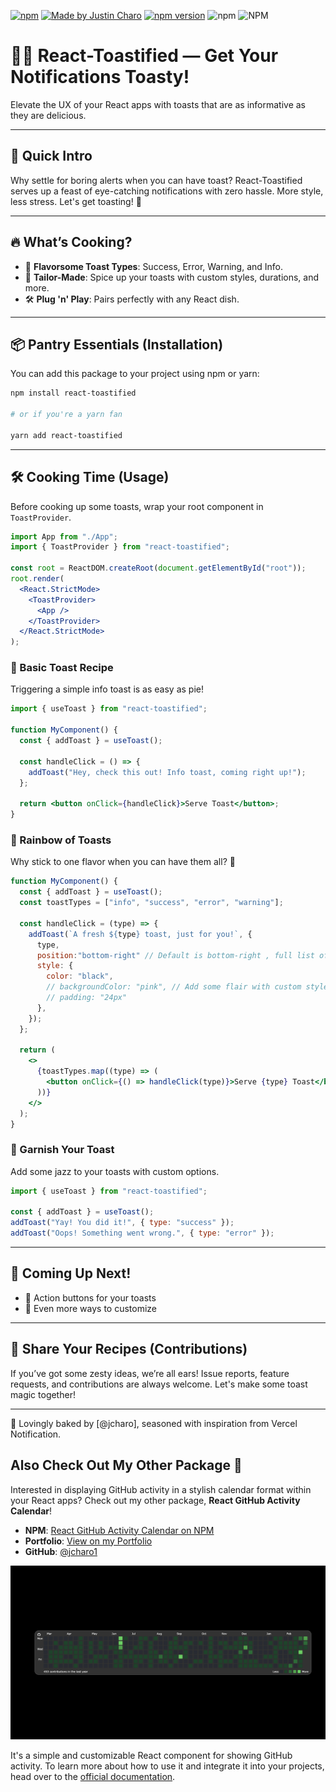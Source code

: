 [![npm](https://img.shields.io/npm/v/react-toastified)](https://www.npmjs.com/package/react-toastified)
[![Made by Justin Charo](https://img.shields.io/badge/Made%20by-Justin%20Charo-blue)](https://justin.charo.gg/)
[![npm version](https://badge.fury.io/js/react-toastified.svg)](https://badge.fury.io/js/react-toastified)
![npm](https://img.shields.io/npm/dm/react-toastified)
![NPM](https://img.shields.io/npm/l/react-toastified)

# 🍞✨ React-Toastified — Get Your Notifications Toasty!

Elevate the UX of your React apps with toasts that are as informative as they are delicious.

---

## 🚀 Quick Intro

Why settle for boring alerts when you can have toast? React-Toastified serves up a feast of eye-catching notifications with zero hassle. More style, less stress. Let's get toasting! 🥂

---

## 🔥 What’s Cooking?

- 🎉 **Flavorsome Toast Types**: Success, Error, Warning, and Info.
- 👔 **Tailor-Made**: Spice up your toasts with custom styles, durations, and more.
- 🛠️ **Plug 'n' Play**: Pairs perfectly with any React dish.

---

## 📦 Pantry Essentials (Installation)

You can add this package to your project using npm or yarn:

```bash
npm install react-toastified

# or if you're a yarn fan

yarn add react-toastified
```

---

## 🛠️ Cooking Time (Usage)

Before cooking up some toasts, wrap your root component in `ToastProvider`.

```jsx
import App from "./App";
import { ToastProvider } from "react-toastified";

const root = ReactDOM.createRoot(document.getElementById("root"));
root.render(
  <React.StrictMode>
    <ToastProvider>
      <App />
    </ToastProvider>
  </React.StrictMode>
);
```

### 🍞 Basic Toast Recipe

Triggering a simple info toast is as easy as pie!

```jsx
import { useToast } from "react-toastified";

function MyComponent() {
  const { addToast } = useToast();

  const handleClick = () => {
    addToast("Hey, check this out! Info toast, coming right up!");
  };

  return <button onClick={handleClick}>Serve Toast</button>;
}
```

### 🌈 Rainbow of Toasts

Why stick to one flavor when you can have them all? 🌈

```jsx
function MyComponent() {
  const { addToast } = useToast();
  const toastTypes = ["info", "success", "error", "warning"];

  const handleClick = (type) => {
    addToast(`A fresh ${type} toast, just for you!`, {
      type,
      position:"bottom-right" // Default is bottom-right , full list of position arguments  are ['bottom-right', 'bottom-left', 'top-left', 'top-right']
      style: {
        color: "black",
        // backgroundColor: "pink", // Add some flair with custom styles
        // padding: "24px"
      },
    });
  };

  return (
    <>
      {toastTypes.map((type) => (
        <button onClick={() => handleClick(type)}>Serve {type} Toast</button>
      ))}
    </>
  );
}
```

### 🎨 Garnish Your Toast

Add some jazz to your toasts with custom options.

```javascript
import { useToast } from "react-toastified";

const { addToast } = useToast();
addToast("Yay! You did it!", { type: "success" });
addToast("Oops! Something went wrong.", { type: "error" });
```

---

## 🌈 Coming Up Next!

- 🚀 Action buttons for your toasts
- 🎨 Even more ways to customize

---

## 🤝 Share Your Recipes (Contributions)

If you’ve got some zesty ideas, we’re all ears! Issue reports, feature requests, and contributions are always welcome. Let's make some toast magic together!

---

💌 Lovingly baked by [@jcharo], seasoned with inspiration from Vercel Notification.

## Also Check Out My Other Package 🌟

Interested in displaying GitHub activity in a stylish calendar format within your React apps? Check out my other package, **React GitHub Activity Calendar**!

- **NPM**: [React GitHub Activity Calendar on NPM](https://www.npmjs.com/package/react-github-activity-calendar)
- **Portfolio**: [View on my Portfolio](https://justin.charo.gg/)
- **GitHub**: [@jcharo1](https://www.github.com/jcharo1)

![React GitHub Activity Calendar Screenshot](https://github.com/jcharo1/react-github-activity-calendar/blob/main/github.png)

It's a simple and customizable React component for showing GitHub activity. To learn more about how to use it and integrate it into your projects, head over to the [official documentation](https://www.npmjs.com/package/react-github-activity-calendar).
